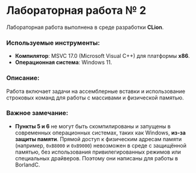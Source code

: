 # Лабораторная работа № 2

Лабораторная работа выполнена в среде разработки **CLion**.

### Используемые инструменты:
- **Компилятор**: MSVC 17.0 (Microsoft Visual C++) для платформы **x86**.
- **Операционная система**: Windows 11.

### Описание:

Работа включает задачи на ассемблерные вставки и использование строковых команд для работы с массивами и физической памятью.

### Важное замечание:
- **Пункты 5 и 6** не могут быть скомпилированы и запущены в современных операционных системах, таких как Windows, **из-за защиты памяти**. Прямой доступ к физическим адресам памяти (например, `0xB8000` и `0xB9000`) невозможен в среде с защищённой памятью, без использования привилегированных режимов или специальных драйверов. Поэтому они написаны для работы в BorlandC.
